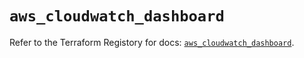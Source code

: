 # `aws_cloudwatch_dashboard`

Refer to the Terraform Registory for docs: [`aws_cloudwatch_dashboard`](https://registry.terraform.io/providers/hashicorp/aws/5.30.0/docs/resources/cloudwatch_dashboard).

